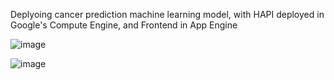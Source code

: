 Deplyoing cancer prediction machine learning model, with HAPI deployed in Google's Compute Engine, and Frontend in App Engine

![image](https://github.com/thossb/FPDeployML/assets/90438426/8215685e-3533-4c23-ad48-2228784c76be)

![image](https://github.com/thossb/FPDeployML/assets/90438426/f5f029fc-4abb-4b93-a19a-55215a7a8f28)

